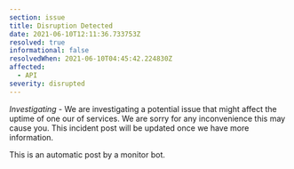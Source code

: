 ```yaml
---
section: issue
title: Disruption Detected
date: 2021-06-10T12:11:36.733753Z
resolved: true
informational: false
resolvedWhen: 2021-06-10T04:45:42.224830Z
affected:
  - API
severity: disrupted
---
```

*Investigating* - We are investigating a potential issue that might affect the uptime of one our of services. We are sorry for any inconvenience this may cause you. This incident post will be updated once we have more information.

This is an automatic post by a monitor bot.
        